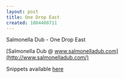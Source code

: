 ```yaml
---
layout: post
title: One Drop East
created: 1084408711
---
```

Salmonella Dub - One Drop East<!--break-->

[Salmonella Dub @ www.salmonelladub.com](http://www.salmonelladub.com/)

Snippets available [here](http://www.smokecds.com/cd/32917)
